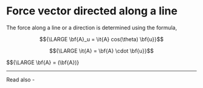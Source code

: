 # Force vector directed along a line

The force along a line or a direction is determined using the formula,

$${\LARGE \bf{A}_u = \it{A} cos(\theta) \bf{u}}$$

$${\LARGE \it{A} = \bf{A} \cdot \bf{u}}$$

$${\LARGE \bf{A} = (\bf{A})}

---
Read also - 